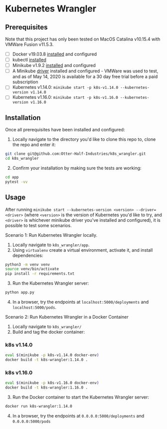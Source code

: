 # Kubernetes Wrangler

## Prerequisites

Note that this project has only been tested on MacOS Catalina v10.15.4 with VMWare Fusion v11.5.3.

- [ ] Docker v19.03.8 [installed](https://docs.docker.com/get-docker/) and configured
- [ ] kubectl [installed](https://kubernetes.io/docs/tasks/tools/install-kubectl/)
- [ ] Minikube v1.9.2 [installed](https://kubernetes.io/docs/tasks/tools/install-minikube/) and configured
- [ ] A Minikube [driver](https://minikube.sigs.k8s.io/docs/drivers/) installed and configured - VMWare was used to test, and as of May 14, 2020 is available for a 30 day free trial before a paid subscription
- [ ] Kubernetes v1.14.0:
`minikube start -p k8s-v1.14.0 --kubernetes-version v1.14.0`
- [ ] Kubernetes v1.16.0:
`minikube start -p k8s-v1.16.0 --kubernetes-version v1.16.0`

## Installation

Once all prerequisites have been installed and configured:

1. Locally navigate to the directory you'd like to clone this repo to, clone the repo and enter it:
```bash
git clone git@github.com:Otter-Half-Industries/k8s_wrangler.git
cd k8s_wrangler
```

2. Confirm your installation by making sure the tests are working:
```bash
cd app
pytest -vv
```

## Usage

After running `minikube start --kubernetes-version <version> --driver=<driver>` (where `<version>` is the version of Kubernetes you'd like to try, and `<driver>` is whichever minikube driver you've installed and configured), it is possible to test some scenarios.

Scenario 1: Run Kubernetes Wrangler locally.

1. Locally navigate to `k8s_wrangler/app`.
2. Using `virtualenv` create a virtual environment, activate it, and install dependencies:
```bash
python3 -m venv venv
source venv/bin/activate
pip install -r requirements.txt
```
3. Run the Kubernetes Wrangler server:
```bash
python app.py
```
4. In a browser, try the endpoints at `localhost:5000/deployments` and `localhost:5000/pods`.

Scenario 2: Run Kubernetes Wrangler in a Docker Container

1. Locally navigate to `k8s_wrangler/`
2. Build and tag the docker container:

### k8s v1.14.0
```bash
eval $(minikube -p k8s-v1.14.0 docker-env)
docker build -t k8s-wrangler:1.14.0 .
```
### k8s v1.16.0
```bash
eval $(minikube -p k8s-v1.16.0 docker-env)
docker build -t k8s-wrangler:1.16.0 .
```

3. Run the Docker container to start the Kubernetes Wrangler server:
```bash
docker run k8s-wrangler:1.14.0
```
4. In a browser, try the endpoints at `0.0.0.0:5000/deployments` and `0.0.0.0:5000/pods`
